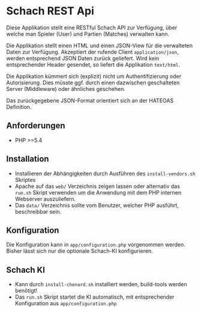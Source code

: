 # Schach REST Api

Diese Applikation stellt eine RESTful Schach API zur Verfügung, über welche man 
Spieler (User) und Partien (Matches) verwalten kann.

Die Applikation stellt einen HTML und einen JSON-View für die verwalteten Daten zur Verfügung.
Akzeptiert der rufende Client `application/json`, werden entsprechend JSON Daten zurück geliefert.
Wird kein entsprechender Header gesendet, so liefert die Applikation `text/html`.

Die Applikation kümmert sich (explizit) nicht um Authentifizierung oder Autorisierung.
Dies müsste ggf. durch einen dazwischen geschalteten Server (Middleware) oder ähnliches geschehen.

Das zurückgegebene JSON-Format orientiert sich an der HATEOAS Definition.


## Anforderungen
- PHP >=5.4

## Installation

* Installieren der Abhängigkeiten durch Ausführen des `install-vendors.sh` Skriptes
* Apache auf das `web/` Verzeichnis zeigen lassen oder alternativ das `run.sh` Skript verwenden um die Anwendung
  mit dem PHP internen Webserver auszuliefern.
* Das `data/` Verzeichnis sollte vom Benutzer, welcher PHP ausführt, beschreibbar sein.

## Konfiguration

Die Konfiguration kann in `app/configuration.php` vorgenommen werden.
Bisher lässt sich nur die optionale Schach-KI konfigurieren.

## Schach KI
* Kann durch `install-chenard.sh` installiert werden, build-tools werden benötigt!
* Das `run.sh` Skript startet die KI automatisch, mit entsprechender Konfiguration aus `app/configuration.php` 

